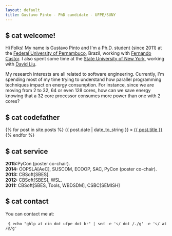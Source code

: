 ```yaml
---
layout: default
title: Gustavo Pinto - PhD candidate - UFPE/SUNY
---
```


## $ cat welcome!</h3>

Hi Folks! My name is Gustavo Pinto and I'm a Ph.D. student (since 2011) at the <a href="http://cin.ufpe.br">Federal University of Pernambuco</a>, Brazil, working with <a href="https://sites.google.com/a/cin.ufpe.br/castor/">Fernando Castor</a >. I also spent some time at the <a href="binghamton.edu">State University of New York</a>, working with <a href="http://www.cs.binghamton.edu/~davidl/">David Liu</a>.

My research interests are all related to software engineering. Currently, I'm spending most of my time trying to understand how parallel programming techniques impact on energy consumption. For instance, since we are moving from 2 to 32, 64 or even 128 cores, how can we save energy knowing that a 32 core processor consumes more power than one with 2 cores?

<!--<p>I received my Master of Computer Science at the <a
href="http://www.inf.ufpr.br">Federal University of Paraná</a>, Brazil after a bachelor's degree in Computer Science at the <a
href="http://www.cesupa.br">University Center of Pará</a>, Brazil.</p>-->

## $ cat codefather
<p>
{% for post in site.posts %}
<span>{{ post.date | date_to_string }}</span> &raquo; <a href="{{ post.url }}">{{ post.title }}</a><br/>
{% endfor %}
</p>


## $ cat service

<p><b>2015:</b>PyCon (poster co-chair).<br/>
<b>2014:</b> OOPSLA[AeC], SUSCOM, ECOOP, SAC, PyCon (poster co-chair).<br/>
<b>2013:</b> CBSoft[SBES].<br/>
<b>2012:</b> CBSoft[SBES], WSL.<br/>
<b>2011:</b> CBSoft[SBES, Tools, WBDSDM], CSBC[SEMISH]</p>

<!-- ### $ cat OSS_projects

<p>
  <!-- <a href="http://haskell-br.org">haskell-br.org</a><br />
  <a href="http://euescritor.com.br">euescritor.com.br</a><br />
  <a href="http://propost.com.br">propost.com.br</a><br />
  <a href="https://github.com/spgroup/groundhog">Groundhog Crawler</a><br />
</p>-->


## $ cat contact

<p>You can contact me at:</p>

<pre> <code>$ echo "ghlp at cin dot ufpe dot br" | sed -e 's/ dot /./g' -e 's/ at /@/g' </code></pre>
